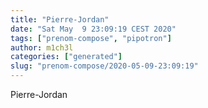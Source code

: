 ```yaml
---
title: "Pierre-Jordan"
date: "Sat May  9 23:09:19 CEST 2020"
tags: ["prenom-compose", "pipotron"]
author: m1ch3l
categories: ["generated"]
slug: "prenom-compose/2020-05-09-23:09:19"
---
```


Pierre-Jordan
